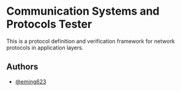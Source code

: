 
# Communication Systems and Protocols Tester
This is a protocol definition and verification framework for network protocols in application layers. 

## Authors
- [@eming623](https://github.com/eming623)

